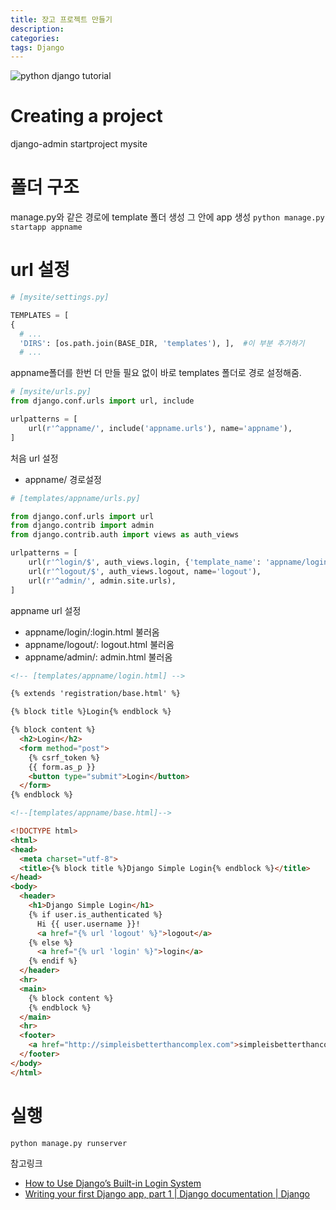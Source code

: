 ```yaml
---
title: 장고 프로젝트 만들기
description:
categories:
tags: Django
---
```


![python django tutorial](http://www.olessons.com/wp-content/uploads/2017/02/python-django-750x375.jpg)
# Creating a project

django-admin startproject mysite

# 폴더 구조

manage.py와 같은 경로에 template 폴더 생성
그 안에 app 생성 `python manage.py startapp appname`

# url 설정

```python
# [mysite/settings.py]

TEMPLATES = [
{
  # ...
  'DIRS': [os.path.join(BASE_DIR, 'templates'), ],  #이 부분 추가하기
  # ...
```

appname폴더를 한번 더 만들 필요 없이 바로 templates 폴더로 경로 설정해줌.

```python
# [mysite/urls.py]
from django.conf.urls import url, include

urlpatterns = [
    url(r'^appname/', include('appname.urls'), name='appname'),
]
```

 처음 url 설정
* appname/ 경로설정

```python
# [templates/appname/urls.py]

from django.conf.urls import url
from django.contrib import admin
from django.contrib.auth import views as auth_views

urlpatterns = [
    url(r'^login/$', auth_views.login, {'template_name': 'appname/login.html'}, name='login'),
    url(r'^logout/$', auth_views.logout, name='logout'),
    url(r'^admin/', admin.site.urls),
]
```

appname url 설정

* appname/login/:login.html 불러옴
* appname/logout/: logout.html 불러옴
* appname/admin/: admin.html 불러옴

```html
<!-- [templates/appname/login.html] -->

{% extends 'registration/base.html' %}

{% block title %}Login{% endblock %}

{% block content %}
  <h2>Login</h2>
  <form method="post">
    {% csrf_token %}
    {{ form.as_p }}
    <button type="submit">Login</button>
  </form>
{% endblock %}
```

```html
<!--[templates/appname/base.html]-->

<!DOCTYPE html>
<html>
<head>
  <meta charset="utf-8">
  <title>{% block title %}Django Simple Login{% endblock %}</title>
</head>
<body>
  <header>
    <h1>Django Simple Login</h1>
    {% if user.is_authenticated %}
      Hi {{ user.username }}!
      <a href="{% url 'logout' %}">logout</a>
    {% else %}
      <a href="{% url 'login' %}">login</a>
    {% endif %}
  </header>
  <hr>
  <main>
    {% block content %}
    {% endblock %}
  </main>
  <hr>
  <footer>
    <a href="http://simpleisbetterthancomplex.com">simpleisbetterthancomplex.com</a>
  </footer>
</body>
</html>
```

# 실행

`python manage.py runserver`

참고링크

* [How to Use Django’s Built-in Login System](https://simpleisbetterthancomplex.com/tutorial/2016/06/27/how-to-use-djangos-built-in-login-system.html)
* [Writing your first Django app, part 1 | Django documentation | Django](https://docs.djangoproject.com/en/2.0/intro/tutorial01/)